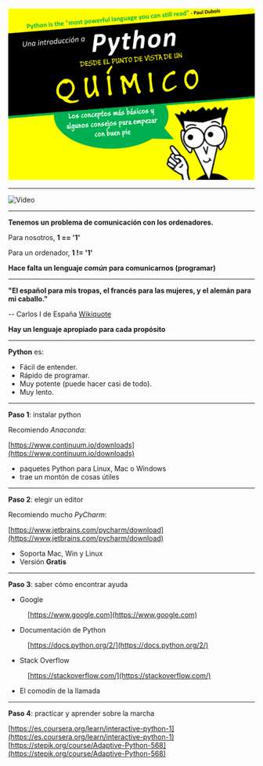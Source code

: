 
![Image](assets/intro_python.png)

---

![Video](https://www.youtube.com/embed/0NkjVAnWnOA?rel=0&controls=0&showinfo=0&vq=hd720&end=27&enablejsapi=1&playerapiid=ytplayer)

---

**Tenemos un problema de comunicación con los ordenadores.**

Para nosotros, **1 == '1'**

Para un ordenador, **1 != '1'**

**Hace falta un lenguaje *común* para comunicarnos (programar)**

---

**"El español para mis tropas, el francés para las mujeres, y el alemán para mi caballo."**

-- Carlos I de España [Wikiquote](https://es.wikiquote.org/wiki/Carlos_I_de_Espa%C3%B1a)

**Hay un lenguaje apropiado para cada propósito**

---

**Python** es:

- Fácil de entender.
- Rápido de programar.
- Muy potente (puede hacer casi de todo).
- Muy lento.

---

**Paso 1**: instalar python

Recomiendo *Anaconda*:

[https://www.continuum.io/downloads](https://www.continuum.io/downloads)

- paquetes Python para Linux, Mac o Windows
- trae un montón de cosas útiles

---

**Paso 2**: elegir un editor

Recomiendo mucho *PyCharm*:
    
[https://www.jetbrains.com/pycharm/download](https://www.jetbrains.com/pycharm/download)

- Soporta Mac, Win y Linux
- Versión **Gratis**

---

**Paso 3**: saber cómo encontrar ayuda

- Google

    &nbsp;&nbsp;&nbsp;&nbsp;[https://www.google.com](https://www.google.com)

- Documentación de Python

    &nbsp;&nbsp;&nbsp;&nbsp;[https://docs.python.org/2/](https://docs.python.org/2/)

- Stack Overflow

    &nbsp;&nbsp;&nbsp;&nbsp;[https://stackoverflow.com/](https://stackoverflow.com/)

- El comodín de la llamada 

---

**Paso 4**: practicar y aprender sobre la marcha

[https://es.coursera.org/learn/interactive-python-1](https://es.coursera.org/learn/interactive-python-1)
[https://stepik.org/course/Adaptive-Python-568](https://stepik.org/course/Adaptive-Python-568)
